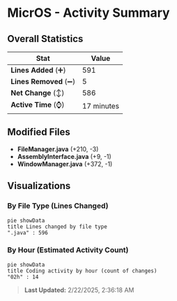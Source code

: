 # MicrOS - Activity Summary 

## Overall Statistics

| Stat                   | Value                                                             |
| ---------------------- | ----------------------------------------------------------------- |
| **Lines Added** (➕)   | 591                                          |
| **Lines Removed** (➖) | 5                                        |
| **Net Change** (↕)    | 586                |
| **Active Time** (⌚)   | 17 minutes |


## Modified Files
- **FileManager.java** (+210, -3)
- **AssemblyInterface.java** (+9, -1)
- **WindowManager.java** (+372, -1)

## Visualizations

### By File Type (Lines Changed)

```mermaid
pie showData
title Lines changed by file type
".java" : 596
```

### By Hour (Estimated Activity Count)

```mermaid
pie showData
title Coding activity by hour (count of changes)
"02h" : 14
```


> **Last Updated:** 2/22/2025, 2:36:18 AM